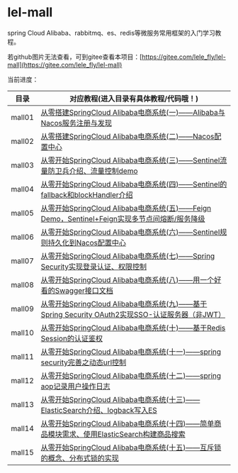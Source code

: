 # lel-mall
  spring Cloud Alibaba、rabbitmq、es、redis等微服务常用框架的入门学习教程。
  
  若github图片无法查看，可到gitee查看本项目：[https://gitee.com/lele_fly/lel-mall](https://gitee.com/lele_fly/lel-mall)

当前进度：  

  目录     | 对应教程(进入目录有具体教程/代码哦！)  
-------- | -----
mall01  | [从零搭建SpringCloud Alibaba电商系统(一)——Alibaba与Nacos服务注册与发现](https://github.com/flyChineseBoy/lel-mall/tree/master/mall01)
mall02  | [从零搭建SpringCloud Alibaba电商系统(二)——Nacos配置中心](https://github.com/flyChineseBoy/lel-mall/tree/master/mall02)
mall03  | [从零开始SpringCloud Alibaba电商系统(三)——Sentinel流量防卫兵介绍、流量控制demo](https://github.com/flyChineseBoy/lel-mall/tree/master/mall03)
mall04  | [从零开始SpringCloud Alibaba电商系统(四)——Sentinel的fallback和blockHandler介绍](https://github.com/flyChineseBoy/lel-mall/tree/master/mall04)
mall05  | [从零开始SpringCloud Alibaba电商系统(五)——Feign Demo，Sentinel+Feign实现多节点间熔断/服务降级](https://github.com/flyChineseBoy/lel-mall/tree/master/mall05)
mall06  | [从零开始SpringCloud Alibaba电商系统(六)——Sentinel规则持久化到Nacos配置中心](https://github.com/flyChineseBoy/lel-mall/tree/master/mall06)
mall07  | [从零开始SpringCloud Alibaba电商系统(七)——Spring Security实现登录认证、权限控制](https://github.com/flyChineseBoy/lel-mall/tree/master/mall07)
mall08  | [从零开始SpringCloud Alibaba电商系统(八)——用一个好看的Swagger接口文档](https://github.com/flyChineseBoy/lel-mall/tree/master/mall08)
mall09  | [从零开始SpringCloud Alibaba电商系统(九)——基于Spring Security OAuth2实现SSO-认证服务器（非JWT）](https://github.com/flyChineseBoy/lel-mall/tree/master/mall09)
mall10  | [从零开始SpringCloud Alibaba电商系统(十)——基于Redis Session的认证鉴权](https://github.com/flyChineseBoy/lel-mall/tree/master/mall10) 
mall11  |[从零开始SpringCloud Alibaba电商系统(十一)——spring security完善之动态url控制](https://github.com/flyChineseBoy/lel-mall/tree/master/mall11)
mall12  |[从零开始SpringCloud Alibaba电商系统(十二)——spring aop记录用户操作日志](https://github.com/flyChineseBoy/lel-mall/tree/master/mall12)
mall13  |[从零开始SpringCloud Alibaba电商系统(十三)——ElasticSearch介绍、logback写入ES](https://github.com/flyChineseBoy/lel-mall/tree/master/mall3)
mall14  |[从零开始SpringCloud Alibaba电商系统(十四)——简单商品模块需求、使用ElasticSearch构建商品搜索](https://github.com/flyChineseBoy/lel-mall/tree/master/mall14)
mall15  |[从零开始SpringCloud Alibaba电商系统(十五)——互斥锁的概念、分布式锁的实现](https://github.com/flyChineseBoy/lel-mall/tree/master/mall15)
